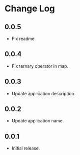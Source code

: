 # Change Log

## 0.0.5
- Fix readme.

## 0.0.4
- Fix ternary operator in map.

## 0.0.3
- Update application description.

## 0.0.2
- Update application name.

## 0.0.1
- Initial release.

